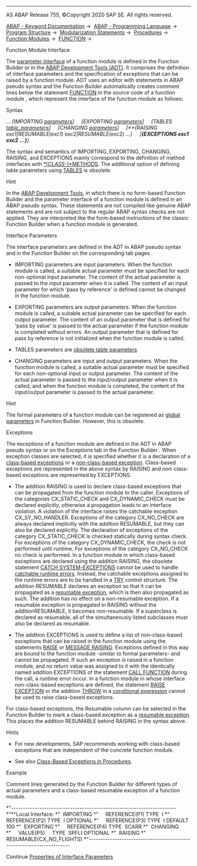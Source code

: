   

* * *

AS ABAP Release 755, ©Copyright 2020 SAP SE. All rights reserved.

[ABAP - Keyword Documentation](https://help.sap.com/doc/abapdocu_755_index_htm/7.55/en-US/abenabap.htm) →  [ABAP - Programming Language](https://help.sap.com/doc/abapdocu_755_index_htm/7.55/en-US/abenabap_reference.htm) →  [Program Structure](https://help.sap.com/doc/abapdocu_755_index_htm/7.55/en-US/abenabap_program_layout.htm) →  [Modularization Statements](https://help.sap.com/doc/abapdocu_755_index_htm/7.55/en-US/abenabap_language_modularization.htm) →  [Procedures](https://help.sap.com/doc/abapdocu_755_index_htm/7.55/en-US/abenabap_language_procedures.htm) →  [Function Modules](https://help.sap.com/doc/abapdocu_755_index_htm/7.55/en-US/abenabap_functions.htm) →  [FUNCTION](https://help.sap.com/doc/abapdocu_755_index_htm/7.55/en-US/abapfunction.htm) → 

Function Module Interface

The [parameter interface](https://help.sap.com/doc/abapdocu_755_index_htm/7.55/en-US/abenparameter_interface_glosry.htm "Glossary Entry") of a function module is defined in the Function Builder or in the [ABAP Development Tools (ADT)](https://help.sap.com/doc/abapdocu_755_index_htm/7.55/en-US/abenadt_glosry.htm "Glossary Entry"). It comprises the definition of interface parameters and the specification of exceptions that can be raised by a function module. ADT uses an editor with statements in ABAP pseudo syntax and the Function Builder automatically creates comment lines below the statement [FUNCTION](https://help.sap.com/doc/abapdocu_755_index_htm/7.55/en-US/abapfunction.htm) in the source code of a function module , which represent the interface of the function module as follows:

Syntax

... *\[*IMPORTING [parameters](https://help.sap.com/doc/abapdocu_755_index_htm/7.55/en-US/abenfunction_parameters.htm)*\]*
    *\[*EXPORTING [parameters](https://help.sap.com/doc/abapdocu_755_index_htm/7.55/en-US/abenfunction_parameters.htm)*\]*
    *\[*TABLES [table\_parameters](https://help.sap.com/doc/abapdocu_755_index_htm/7.55/en-US/abaptables_parameters_obsolete.htm)*\]*
    *\[*CHANGING [parameters](https://help.sap.com/doc/abapdocu_755_index_htm/7.55/en-US/abenfunction_parameters.htm)*\]*
    *\[**{*RAISING exc1*|*RESUMABLE(exc1) exc2*|*RESUMABLE(exc2) ...*}*
    *|**{*EXCEPTIONS exc1 exc2 ...*}**\]*

The syntax and semantics of IMPORTING, EXPORTING, CHANGING, RAISING, and EXCEPTIONS mainly correspond to the definition of method interfaces with [*\[*CLASS-*\]*METHODS](https://help.sap.com/doc/abapdocu_755_index_htm/7.55/en-US/abapmethods_general.htm). The additional option of defining table parameters using [TABLES](https://help.sap.com/doc/abapdocu_755_index_htm/7.55/en-US/abaptables_parameters_obsolete.htm) is obsolete.

Hint

In the [ABAP Development Tools](https://help.sap.com/doc/abapdocu_755_index_htm/7.55/en-US/abenadt_glosry.htm "Glossary Entry"), in which there is no form-based Function Builder and the parameter interface of a function module is defined in an ABAP pseudo syntax. These statements are not compiled like genuine ABAP statements and are not subject to the regular ABAP syntax checks are not applied. They are interpreted like the form-based instructions of the classic Function Builder when a function module is generated.

Interface Parameters

The interface parameters are defined in the ADT in ABAP pseudo syntax and in the Function Builder on the corresponding tab pages .

-   IMPORTING parameters are input parameters. When the function module is called, a suitable actual parameter must be specified for each non-optional input parameter. The content of the actual parameter is passed to the input parameter when it is called. The content of an input parameter for which 'pass by reference' is defined cannot be changed in the function module.

-   EXPORTING parameters are output parameters. When the function module is called, a suitable actual parameter can be specified for each output parameter. The content of an output parameter that is defined for 'pass by value' is passed to the actual parameter if the function module is completed without errors. An output parameter that is defined for pass by reference is not initialized when the function module is called.

-   TABLES parameters are [obsolete table parameters](https://help.sap.com/doc/abapdocu_755_index_htm/7.55/en-US/abaptables_parameters_obsolete.htm).

-   CHANGING parameters are input and output parameters. When the function module is called, a suitable actual parameter must be specified for each non-optional input or output parameter. The content of the actual parameter is passed to the input/output parameter when it is called, and when the function module is completed, the content of the input/output parameter is passed to the actual parameter.

Hint

The formal parameters of a function module can be registered as [global parameters](https://help.sap.com/doc/abapdocu_755_index_htm/7.55/en-US/abenglobal_parameters_obsolete.htm) in Function Builder. However, this is obsolete.

Exceptions

The exceptions of a function module are defined in the ADT in ABAP pseudo syntax or on the Exceptions tab in the Function Builder . When exception classes are selected, it is specified whether it is a declaration of a [class-based exceptions](https://help.sap.com/doc/abapdocu_755_index_htm/7.55/en-US/abenclass_based_exception_glosry.htm "Glossary Entry") or a [non-class-based exception](https://help.sap.com/doc/abapdocu_755_index_htm/7.55/en-US/abenexceptions_non_class.htm). Class-based exceptions are represented in the above syntax by RAISING and non-class-based exceptions are represented by EXCEPTIONS.

-   The addition RAISING is used to declare class-based exceptions that can be propagated from the function module to the caller. Exceptions of the categories CX\_STATIC\_CHECK and CX\_DYNAMIC\_CHECK must be declared explicitly, otherwise a propagation leads to an interface violation. A violation of the interface raises the catchable exception CX\_SY\_NO\_HANDLER. Exceptions of the category CX\_NO\_CHECK are always declared implicitly with the addition RESUMABLE, but they can also be declared explicitly. The declaration of exceptions of the category CX\_STATIC\_CHECK is checked statically during syntax check. For exceptions of the category CX\_DYNAMIC\_CHECK, the check is not performed until runtime. For exceptions of the category CX\_NO\_CHECK no check is performed. In a function module in which class-based exceptions are declared using the addition RAISING, the obsolete statement [CATCH SYSTEM-EXCEPTIONS](https://help.sap.com/doc/abapdocu_755_index_htm/7.55/en-US/abapcatch_sys.htm) cannot be used to handle [catchable runtime errors](https://help.sap.com/doc/abapdocu_755_index_htm/7.55/en-US/abencatchable_runtime_error_glosry.htm "Glossary Entry"). Instead, the catchable exceptions assigned to the runtime errors are to be handled in a [TRY](https://help.sap.com/doc/abapdocu_755_index_htm/7.55/en-US/abaptry.htm) control structure.
    The addition RESUMABLE declares an exception so that it can be propagated as a [resumable exception](https://help.sap.com/doc/abapdocu_755_index_htm/7.55/en-US/abenresumable_exception_glosry.htm "Glossary Entry"), which is then also propagated as such. The addition has no effect on a non-resumable exception. If a resumable exception is propagated in RAISING without the additionRESUMABLE, it becomes non-resumable. If a superclass is declared as resumable, all of the simultaneously listed subclasses must also be declared as resumable.

-   The addition EXCEPTIONS is used to define a list of non-class-based exceptions that can be raised in the function module using the statements [RAISE](https://help.sap.com/doc/abapdocu_755_index_htm/7.55/en-US/abapraise_exception.htm) or [MESSAGE RAISING](https://help.sap.com/doc/abapdocu_755_index_htm/7.55/en-US/abapmessage_raising.htm). Exceptions defined in this way are bound to the function module -similar to formal parameters- and cannot be propagated. If such an exception is raised in a function module, and no return value was assigned to it with the identically named addition EXCEPTIONS of the statement [CALL FUNCTION](https://help.sap.com/doc/abapdocu_755_index_htm/7.55/en-US/abapcall_function.htm) during the call, a runtime error occur. In a function module in whose interface non-class-based exceptions are defined, the statement [RAISE EXCEPTION](https://help.sap.com/doc/abapdocu_755_index_htm/7.55/en-US/abapraise_exception_class.htm) or the addition [THROW](https://help.sap.com/doc/abapdocu_755_index_htm/7.55/en-US/abenconditional_expression_result.htm) in a [conditional expression](https://help.sap.com/doc/abapdocu_755_index_htm/7.55/en-US/abenconditional_expressions.htm) cannot be used to raise class-based exceptions.

For class-based exceptions, the Resumable column can be selected in the Function Builder to mark a class-based exception as a [resumable exception](https://help.sap.com/doc/abapdocu_755_index_htm/7.55/en-US/abenresumable_exception_glosry.htm "Glossary Entry"). This places the addition RESUMABLE behind RAISING in the syntax above.

Hints

-   For new developments, SAP recommends working with class-based exceptions that are independent of the concrete function module.

-   See also [Class-Based Exceptions in Procedures](https://help.sap.com/doc/abapdocu_755_index_htm/7.55/en-US/abenexceptions_procedures.htm).

Example

Comment lines generated by the Function Builder for different types of actual parameters and a class-based resumable exception of a function module.

\*"----------------------------------------------------------------------
\*"\*"Local Interface:
\*"  IMPORTING
\*"     REFERENCE(P1) TYPE  I
\*"     REFERENCE(P2) TYPE  I OPTIONAL
\*"     REFERENCE(P3) TYPE  I DEFAULT 100
\*"  EXPORTING
\*"     REFERENCE(P4) TYPE  SCARR
\*"  CHANGING
\*"     VALUE(P5)     TYPE  SPFLI OPTIONAL
\*"  RAISING
\*"     RESUMABLE(CX\_NO\_FLIGHTS)
\*"----------------------------------------------------------------------

Continue
[Properties of Interface Parameters](https://help.sap.com/doc/abapdocu_755_index_htm/7.55/en-US/abenfunction_parameters.htm)